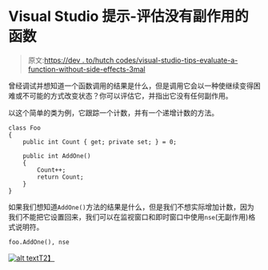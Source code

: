 # Visual Studio 提示-评估没有副作用的函数

> 原文:[https://dev . to/hutch codes/visual-studio-tips-evaluate-a-function-without-side-effects-3mal](https://dev.to/hutchcodes/visual-studio-tips-evaluate-a-function-without-side-effects-3mal)

曾经调试并想知道一个函数调用的结果是什么，但是调用它会以一种使继续变得困难或不可能的方式改变状态？你可以评估它，并指出它没有任何副作用。

以这个简单的类为例，它跟踪一个计数，并有一个递增计数的方法。

```
class Foo
{
    public int Count { get; private set; } = 0;

    public int AddOne()
    {
        Count++;
        return Count;
    }
} 
```

如果我们想知道`AddOne()`方法的结果是什么，但是我们不想实际增加计数，因为我们不能把它设置回来，我们可以在监视窗口和即时窗口中使用`nse`(无副作用)格式说明符。

```
foo.AddOne(), nse 
```

[![alt text](../Images/67d0fa49f747026ae21969911d9d51b2.png "Loop showing calling AddOne method with and with out nse")T2】](https://res.cloudinary.com/practicaldev/image/fetch/s--rv7J35Qt--/c_limit%2Cf_auto%2Cfl_progressive%2Cq_66%2Cw_880/https://hutchcodes.net/img/2019/NoSideEffects.gif)